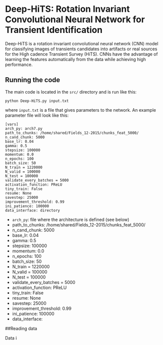 # Deep-HiTS: Rotation Invariant Convolutional Neural Network for Transient Identification

Deep-HiTS is a rotation invariant convolutional neural network (CNN) model for classifying images of transients candidates into artifacts or real sources for the High cadence Transient Survey (HiTS). CNNs have the advantage of learning the features automatically from the data while achieving high performance.

## Running the code

The main code is located in the `src/` directory and is run like this:

```
python Deep-HiTS.py input.txt
```
where `input.txt` is a file that gives parameters to the network. An example parameter file will look like this:

```
[vars]
arch_py: arch7.py
path_to_chunks: /home/shared/Fields_12-2015/chunks_feat_5000/
n_cand_chunk: 5000
base_lr: 0.04
gamma: 0.5
stepsize: 100000
momentum: 0.0
n_epochs: 100
batch_size: 50
N_train = 1220000
N_valid = 100000
N_test = 100000
validate_every_batches = 5000
activation_function: PReLU
tiny_train: False
resume: None
savestep: 25000
improvement_threshold: 0.99
ini_patience: 100000
data_interface: directory
```
- `arch_py`: file where the architecture is defined (see below)
- path_to_chunks: /home/shared/Fields_12-2015/chunks_feat_5000/
- n_cand_chunk: 5000
- base_lr: 0.04
- gamma: 0.5
- stepsize: 100000
- momentum: 0.0
- n_epochs: 100
- batch_size: 50
- N_train = 1220000
- N_valid = 100000
- N_test = 100000
- validate_every_batches = 5000
- activation_function: PReLU
- tiny_train: False
- resume: None
- savestep: 25000
- improvement_threshold: 0.99
- ini_patience: 100000
- data_interface: 


##Reading data

Data i
